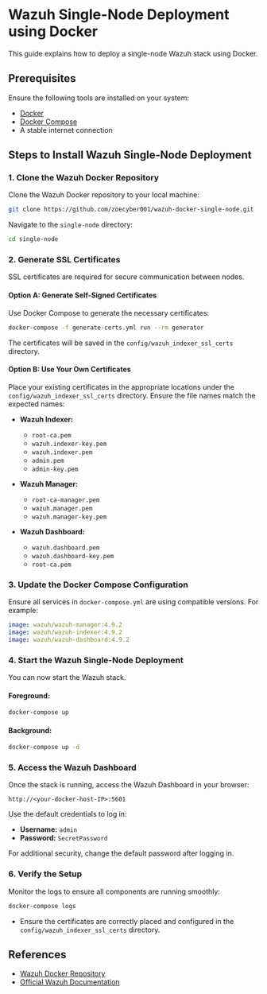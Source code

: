# Wazuh Single-Node Deployment using Docker

This guide explains how to deploy a single-node Wazuh stack using Docker.

## Prerequisites

Ensure the following tools are installed on your system:

- [Docker](https://docs.docker.com/get-docker/)
- [Docker Compose](https://docs.docker.com/compose/install/)
- A stable internet connection

## Steps to Install Wazuh Single-Node Deployment

### 1. Clone the Wazuh Docker Repository
Clone the Wazuh Docker repository to your local machine:

```bash
git clone https://github.com/zoecyber001/wazuh-docker-single-node.git 
```

Navigate to the `single-node` directory:

```bash
cd single-node
```

### 2. Generate SSL Certificates
SSL certificates are required for secure communication between nodes.

#### Option A: Generate Self-Signed Certificates
Use Docker Compose to generate the necessary certificates:

```bash
docker-compose -f generate-certs.yml run --rm generator
```

The certificates will be saved in the `config/wazuh_indexer_ssl_certs` directory.

#### Option B: Use Your Own Certificates
Place your existing certificates in the appropriate locations under the `config/wazuh_indexer_ssl_certs` directory. Ensure the file names match the expected names:

- **Wazuh Indexer:**
  - `root-ca.pem`
  - `wazuh.indexer-key.pem`
  - `wazuh.indexer.pem`
  - `admin.pem`
  - `admin-key.pem`

- **Wazuh Manager:**
  - `root-ca-manager.pem`
  - `wazuh.manager.pem`
  - `wazuh.manager-key.pem`

- **Wazuh Dashboard:**
  - `wazuh.dashboard.pem`
  - `wazuh.dashboard-key.pem`
  - `root-ca.pem`

### 3. Update the Docker Compose Configuration
Ensure all services in `docker-compose.yml` are using compatible versions. For example:

```yaml
image: wazuh/wazuh-manager:4.9.2
image: wazuh/wazuh-indexer:4.9.2
image: wazuh/wazuh-dashboard:4.9.2
```

### 4. Start the Wazuh Single-Node Deployment
You can now start the Wazuh stack.

#### Foreground:
```bash
docker-compose up
```

#### Background:
```bash
docker-compose up -d
```

### 5. Access the Wazuh Dashboard
Once the stack is running, access the Wazuh Dashboard in your browser:

```
http://<your-docker-host-IP>:5601
```

Use the default credentials to log in:
- **Username:** `admin`
- **Password:** `SecretPassword`

For additional security, change the default password after logging in.

### 6. Verify the Setup
Monitor the logs to ensure all components are running smoothly:

```bash
docker-compose logs
```

- Ensure the certificates are correctly placed and configured in the `config/wazuh_indexer_ssl_certs` directory.

## References

- [Wazuh Docker Repository](https://github.com/wazuh/wazuh-docker)
- [Official Wazuh Documentation](https://documentation.wazuh.com/)

